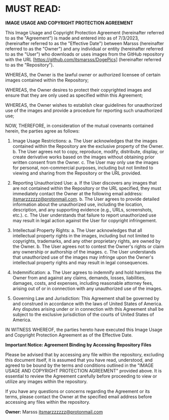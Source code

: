 # MUST READ:

**IMAGE USAGE AND COPYRIGHT PROTECTION AGREEMENT**

This Image Usage and Copyright Protection Agreement (hereinafter referred to as the "Agreement") is made and entered into as of 7/3/2023, (hereinafter referred to as the "Effective Date") between Marsss (hereinafter referred to as the "Owner") and any individual or entity (hereinafter referred to as the "User") who downloads or uses images from the GitHub repository with the URL [https://github.com/itsmarsss/DogePics] (hereinafter referred to as the "Repository").

WHEREAS, the Owner is the lawful owner or authorized licensee of certain images contained within the Repository;

WHEREAS, the Owner desires to protect their copyrighted images and ensure that they are only used as specified within this Agreement;

WHEREAS, the Owner wishes to establish clear guidelines for unauthorized use of the images and provide a procedure for reporting such unauthorized use;

NOW, THEREFORE, in consideration of the mutual covenants contained herein, the parties agree as follows:

1. Image Usage Restrictions:
   a. The User acknowledges that the images contained within the Repository are the exclusive property of the Owner.
   b. The User agrees not to copy, reproduce, modify, distribute, display, or create derivative works based on the images without obtaining prior written consent from the Owner.
   c. The User may only use the images for personal, non-commercial purposes, including but not limited to viewing and sharing from the Repository or the URL provided.

2. Reporting Unauthorized Use:
   a. If the User discovers any images that are not contained within the Repository or the URL specified, they must immediately contact the Owner at the following email address: itsmarzzzzzz@protonmail.com.
   b. The User agrees to provide detailed information about the unauthorized use, including the location, description, and any supporting evidence (e.g., URLs, screenshots, etc.).
   c. The User understands that failure to report unauthorized use may result in legal action against the User for copyright infringement.

3. Intellectual Property Rights:
   a. The User acknowledges that all intellectual property rights in the images, including but not limited to copyrights, trademarks, and any other proprietary rights, are owned by the Owner.
   b. The User agrees not to contest the Owner's rights or claim any ownership or authorship of the images.
   c. The User understands that unauthorized use of the images may infringe upon the Owner's intellectual property rights and may result in legal consequences.

4. Indemnification:
   a. The User agrees to indemnify and hold harmless the Owner from and against any claims, demands, losses, liabilities, damages, costs, and expenses, including reasonable attorney fees, arising out of or in connection with any unauthorized use of the images.

5. Governing Law and Jurisdiction:
   This Agreement shall be governed by and construed in accordance with the laws of United States of America. Any disputes arising under or in connection with this Agreement shall be subject to the exclusive jurisdiction of the courts of United States of America.

IN WITNESS WHEREOF, the parties hereto have executed this Image Usage and Copyright Protection Agreement as of the Effective Date.

**Important Notice: Agreement Binding by Accessing Repository Files**

Please be advised that by accessing any file within the repository, excluding this document itself, it is assumed that you have read, understood, and agreed to be bound by the terms and conditions outlined in the "IMAGE USAGE AND COPYRIGHT PROTECTION AGREEMENT" provided above. It is essential to review the Agreement carefully before proceeding to view or utilize any images within the repository.

If you have any questions or concerns regarding the Agreement or its terms, please contact the Owner at the specified email address before accessing any files within the repository.

**Owner:**
Marsss
itsmarzzzzzz@protonmail.com
